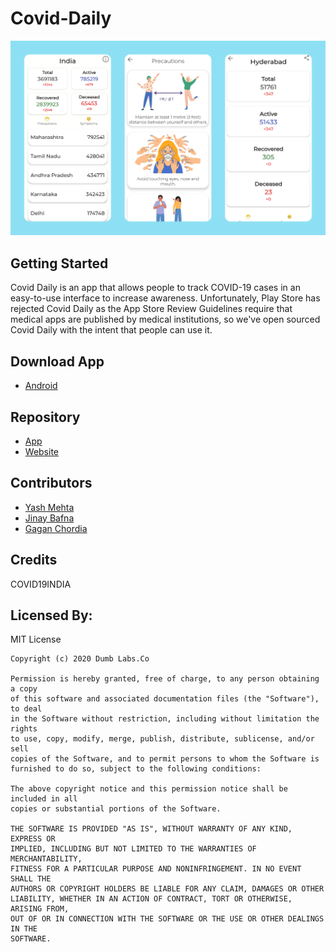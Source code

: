 # Covid-Daily

![Project View](https://github.com/DumbLabs-Co/coviddaily/blob/gh-pages/readme.png)

## Getting Started
Covid Daily is an app that allows people to track COVID-19 cases in an easy-to-use interface to increase awareness. Unfortunately, Play Store has rejected Covid Daily as the App Store Review Guidelines require that medical apps are published by medical institutions, so we've open sourced Covid Daily with the intent that people can use it.

## Download App
- [Android](https://dumblabs-co.github.io/coviddaily/)

## Repository
- [App](https://github.com/DumbLabs-Co/Covid-Daily)
- [Website](https://github.com/DumbLabs-Co/coviddaily)

## Contributors
- [Yash Mehta](https://github.com/yashmehta17)
- [Jinay Bafna](https://github.com/JBafna)
- [Gagan Chordia](https://github.com/gagan-gv)

## Credits
COVID19INDIA

## Licensed By:

MIT License

    Copyright (c) 2020 Dumb Labs.Co

    Permission is hereby granted, free of charge, to any person obtaining a copy
    of this software and associated documentation files (the "Software"), to deal
    in the Software without restriction, including without limitation the rights
    to use, copy, modify, merge, publish, distribute, sublicense, and/or sell
    copies of the Software, and to permit persons to whom the Software is
    furnished to do so, subject to the following conditions:

    The above copyright notice and this permission notice shall be included in all
    copies or substantial portions of the Software.

    THE SOFTWARE IS PROVIDED "AS IS", WITHOUT WARRANTY OF ANY KIND, EXPRESS OR
    IMPLIED, INCLUDING BUT NOT LIMITED TO THE WARRANTIES OF MERCHANTABILITY,
    FITNESS FOR A PARTICULAR PURPOSE AND NONINFRINGEMENT. IN NO EVENT SHALL THE
    AUTHORS OR COPYRIGHT HOLDERS BE LIABLE FOR ANY CLAIM, DAMAGES OR OTHER
    LIABILITY, WHETHER IN AN ACTION OF CONTRACT, TORT OR OTHERWISE, ARISING FROM,
    OUT OF OR IN CONNECTION WITH THE SOFTWARE OR THE USE OR OTHER DEALINGS IN THE
    SOFTWARE.


